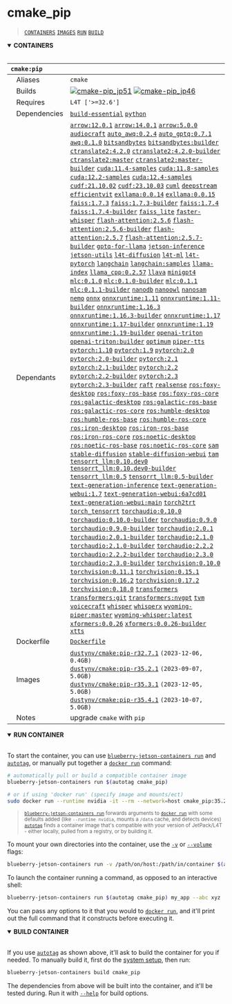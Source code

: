 # cmake_pip

> [`CONTAINERS`](#user-content-containers) [`IMAGES`](#user-content-images) [`RUN`](#user-content-run) [`BUILD`](#user-content-build)

<details open>
<summary><b><a id="containers">CONTAINERS</a></b></summary>
<br>

| **`cmake:pip`** | |
| :-- | :-- |
| &nbsp;&nbsp;&nbsp;Aliases | `cmake` |
| &nbsp;&nbsp;&nbsp;Builds | [![`cmake-pip_jp51`](https://img.shields.io/github/actions/workflow/status/dusty-nv/blueberry-jetson-containers/cmake-pip_jp51.yml?label=cmake-pip:jp51)](https://github.com/dusty-nv/blueberry-jetson-containers/actions/workflows/cmake-pip_jp51.yml) [![`cmake-pip_jp46`](https://img.shields.io/github/actions/workflow/status/dusty-nv/blueberry-jetson-containers/cmake-pip_jp46.yml?label=cmake-pip:jp46)](https://github.com/dusty-nv/blueberry-jetson-containers/actions/workflows/cmake-pip_jp46.yml) |
| &nbsp;&nbsp;&nbsp;Requires | `L4T ['>=32.6']` |
| &nbsp;&nbsp;&nbsp;Dependencies | [`build-essential`](/packages/build/build-essential) [`python`](/packages/build/python) |
| &nbsp;&nbsp;&nbsp;Dependants | [`arrow:12.0.1`](/packages/arrow) [`arrow:14.0.1`](/packages/arrow) [`arrow:5.0.0`](/packages/arrow) [`audiocraft`](/packages/audio/audiocraft) [`auto_awq:0.2.4`](/packages/llm/auto_awq) [`auto_gptq:0.7.1`](/packages/llm/auto_gptq) [`awq:0.1.0`](/packages/llm/awq) [`bitsandbytes`](/packages/llm/bitsandbytes) [`bitsandbytes:builder`](/packages/llm/bitsandbytes) [`ctranslate2:4.2.0`](/packages/ctranslate2) [`ctranslate2:4.2.0-builder`](/packages/ctranslate2) [`ctranslate2:master`](/packages/ctranslate2) [`ctranslate2:master-builder`](/packages/ctranslate2) [`cuda:11.4-samples`](/packages/cuda/cuda) [`cuda:11.8-samples`](/packages/cuda/cuda) [`cuda:12.2-samples`](/packages/cuda/cuda) [`cuda:12.4-samples`](/packages/cuda/cuda) [`cudf:21.10.02`](/packages/rapids/cudf) [`cudf:23.10.03`](/packages/rapids/cudf) [`cuml`](/packages/rapids/cuml) [`deepstream`](/packages/deepstream) [`efficientvit`](/packages/vit/efficientvit) [`exllama:0.0.14`](/packages/llm/exllama) [`exllama:0.0.15`](/packages/llm/exllama) [`faiss:1.7.3`](/packages/vectordb/faiss) [`faiss:1.7.3-builder`](/packages/vectordb/faiss) [`faiss:1.7.4`](/packages/vectordb/faiss) [`faiss:1.7.4-builder`](/packages/vectordb/faiss) [`faiss_lite`](/packages/vectordb/faiss_lite) [`faster-whisper`](/packages/audio/faster-whisper) [`flash-attention:2.5.6`](/packages/llm/flash-attention) [`flash-attention:2.5.6-builder`](/packages/llm/flash-attention) [`flash-attention:2.5.7`](/packages/llm/flash-attention) [`flash-attention:2.5.7-builder`](/packages/llm/flash-attention) [`gptq-for-llama`](/packages/llm/gptq-for-llama) [`jetson-inference`](/packages/jetson-inference) [`jetson-utils`](/packages/jetson-utils) [`l4t-diffusion`](/packages/l4t/l4t-diffusion) [`l4t-ml`](/packages/l4t/l4t-ml) [`l4t-pytorch`](/packages/l4t/l4t-pytorch) [`langchain`](/packages/rag/langchain) [`langchain:samples`](/packages/rag/langchain) [`llama-index`](/packages/rag/llama-index) [`llama_cpp:0.2.57`](/packages/llm/llama_cpp) [`llava`](/packages/llm/llava) [`minigpt4`](/packages/llm/minigpt4) [`mlc:0.1.0`](/packages/llm/mlc) [`mlc:0.1.0-builder`](/packages/llm/mlc) [`mlc:0.1.1`](/packages/llm/mlc) [`mlc:0.1.1-builder`](/packages/llm/mlc) [`nanodb`](/packages/vectordb/nanodb) [`nanoowl`](/packages/vit/nanoowl) [`nanosam`](/packages/vit/nanosam) [`nemo`](/packages/nemo) [`onnx`](/packages/onnx) [`onnxruntime:1.11`](/packages/onnxruntime) [`onnxruntime:1.11-builder`](/packages/onnxruntime) [`onnxruntime:1.16.3`](/packages/onnxruntime) [`onnxruntime:1.16.3-builder`](/packages/onnxruntime) [`onnxruntime:1.17`](/packages/onnxruntime) [`onnxruntime:1.17-builder`](/packages/onnxruntime) [`onnxruntime:1.19`](/packages/onnxruntime) [`onnxruntime:1.19-builder`](/packages/onnxruntime) [`openai-triton`](/packages/openai-triton) [`openai-triton:builder`](/packages/openai-triton) [`optimum`](/packages/llm/optimum) [`piper-tts`](/packages/audio/piper-tts) [`pytorch:1.10`](/packages/pytorch) [`pytorch:1.9`](/packages/pytorch) [`pytorch:2.0`](/packages/pytorch) [`pytorch:2.0-builder`](/packages/pytorch) [`pytorch:2.1`](/packages/pytorch) [`pytorch:2.1-builder`](/packages/pytorch) [`pytorch:2.2`](/packages/pytorch) [`pytorch:2.2-builder`](/packages/pytorch) [`pytorch:2.3`](/packages/pytorch) [`pytorch:2.3-builder`](/packages/pytorch) [`raft`](/packages/rapids/raft) [`realsense`](/packages/hardware/realsense) [`ros:foxy-desktop`](/packages/ros) [`ros:foxy-ros-base`](/packages/ros) [`ros:foxy-ros-core`](/packages/ros) [`ros:galactic-desktop`](/packages/ros) [`ros:galactic-ros-base`](/packages/ros) [`ros:galactic-ros-core`](/packages/ros) [`ros:humble-desktop`](/packages/ros) [`ros:humble-ros-base`](/packages/ros) [`ros:humble-ros-core`](/packages/ros) [`ros:iron-desktop`](/packages/ros) [`ros:iron-ros-base`](/packages/ros) [`ros:iron-ros-core`](/packages/ros) [`ros:noetic-desktop`](/packages/ros) [`ros:noetic-ros-base`](/packages/ros) [`ros:noetic-ros-core`](/packages/ros) [`sam`](/packages/vit/sam) [`stable-diffusion`](/packages/diffusion/stable-diffusion) [`stable-diffusion-webui`](/packages/diffusion/stable-diffusion-webui) [`tam`](/packages/vit/tam) [`tensorrt_llm:0.10.dev0`](/packages/llm/tensorrt_llm) [`tensorrt_llm:0.10.dev0-builder`](/packages/llm/tensorrt_llm) [`tensorrt_llm:0.5`](/packages/llm/tensorrt_llm) [`tensorrt_llm:0.5-builder`](/packages/llm/tensorrt_llm) [`text-generation-inference`](/packages/llm/text-generation-inference) [`text-generation-webui:1.7`](/packages/llm/text-generation-webui) [`text-generation-webui:6a7cd01`](/packages/llm/text-generation-webui) [`text-generation-webui:main`](/packages/llm/text-generation-webui) [`torch2trt`](/packages/pytorch/torch2trt) [`torch_tensorrt`](/packages/pytorch/torch_tensorrt) [`torchaudio:0.10.0`](/packages/pytorch/torchaudio) [`torchaudio:0.10.0-builder`](/packages/pytorch/torchaudio) [`torchaudio:0.9.0`](/packages/pytorch/torchaudio) [`torchaudio:0.9.0-builder`](/packages/pytorch/torchaudio) [`torchaudio:2.0.1`](/packages/pytorch/torchaudio) [`torchaudio:2.0.1-builder`](/packages/pytorch/torchaudio) [`torchaudio:2.1.0`](/packages/pytorch/torchaudio) [`torchaudio:2.1.0-builder`](/packages/pytorch/torchaudio) [`torchaudio:2.2.2`](/packages/pytorch/torchaudio) [`torchaudio:2.2.2-builder`](/packages/pytorch/torchaudio) [`torchaudio:2.3.0`](/packages/pytorch/torchaudio) [`torchaudio:2.3.0-builder`](/packages/pytorch/torchaudio) [`torchvision:0.10.0`](/packages/pytorch/torchvision) [`torchvision:0.11.1`](/packages/pytorch/torchvision) [`torchvision:0.15.1`](/packages/pytorch/torchvision) [`torchvision:0.16.2`](/packages/pytorch/torchvision) [`torchvision:0.17.2`](/packages/pytorch/torchvision) [`torchvision:0.18.0`](/packages/pytorch/torchvision) [`transformers`](/packages/llm/transformers) [`transformers:git`](/packages/llm/transformers) [`transformers:nvgpt`](/packages/llm/transformers) [`tvm`](/packages/tvm) [`voicecraft`](/packages/audio/voicecraft) [`whisper`](/packages/audio/whisper) [`whisperx`](/packages/audio/whisperx) [`wyoming-piper:master`](/packages/smart-home/wyoming/piper) [`wyoming-whisper:latest`](/packages/smart-home/wyoming/wyoming-whisper) [`xformers:0.0.26`](/packages/llm/xformers) [`xformers:0.0.26-builder`](/packages/llm/xformers) [`xtts`](/packages/audio/xtts) |
| &nbsp;&nbsp;&nbsp;Dockerfile | [`Dockerfile`](Dockerfile) |
| &nbsp;&nbsp;&nbsp;Images | [`dustynv/cmake:pip-r32.7.1`](https://hub.docker.com/r/dustynv/cmake/tags) `(2023-12-06, 0.4GB)`<br>[`dustynv/cmake:pip-r35.2.1`](https://hub.docker.com/r/dustynv/cmake/tags) `(2023-09-07, 5.0GB)`<br>[`dustynv/cmake:pip-r35.3.1`](https://hub.docker.com/r/dustynv/cmake/tags) `(2023-12-05, 5.0GB)`<br>[`dustynv/cmake:pip-r35.4.1`](https://hub.docker.com/r/dustynv/cmake/tags) `(2023-10-07, 5.0GB)` |
| &nbsp;&nbsp;&nbsp;Notes | upgrade `cmake` with `pip` |

</details>

<details open>
<summary><b><a id="run">RUN CONTAINER</a></b></summary>
<br>

To start the container, you can use [`blueberry-jetson-containers run`](/docs/run.md) and [`autotag`](/docs/run.md#autotag), or manually put together a [`docker run`](https://docs.docker.com/engine/reference/commandline/run/) command:
```bash
# automatically pull or build a compatible container image
blueberry-jetson-containers run $(autotag cmake_pip)

# or if using 'docker run' (specify image and mounts/ect)
sudo docker run --runtime nvidia -it --rm --network=host cmake_pip:35.2.1

```
> <sup>[`blueberry-jetson-containers run`](/docs/run.md) forwards arguments to [`docker run`](https://docs.docker.com/engine/reference/commandline/run/) with some defaults added (like `--runtime nvidia`, mounts a `/data` cache, and detects devices)</sup><br>
> <sup>[`autotag`](/docs/run.md#autotag) finds a container image that's compatible with your version of JetPack/L4T - either locally, pulled from a registry, or by building it.</sup>

To mount your own directories into the container, use the [`-v`](https://docs.docker.com/engine/reference/commandline/run/#volume) or [`--volume`](https://docs.docker.com/engine/reference/commandline/run/#volume) flags:
```bash
blueberry-jetson-containers run -v /path/on/host:/path/in/container $(autotag cmake_pip)
```
To launch the container running a command, as opposed to an interactive shell:
```bash
blueberry-jetson-containers run $(autotag cmake_pip) my_app --abc xyz
```
You can pass any options to it that you would to [`docker run`](https://docs.docker.com/engine/reference/commandline/run/), and it'll print out the full command that it constructs before executing it.
</details>
<details open>
<summary><b><a id="build">BUILD CONTAINER</b></summary>
<br>

If you use [`autotag`](/docs/run.md#autotag) as shown above, it'll ask to build the container for you if needed.  To manually build it, first do the [system setup](/docs/setup.md), then run:
```bash
blueberry-jetson-containers build cmake_pip
```
The dependencies from above will be built into the container, and it'll be tested during.  Run it with [`--help`](/blueberry_jetson_containers/build.py) for build options.
</details>

